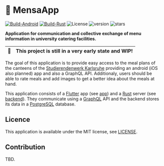 # 🥘 MensaApp

[![Build-Android](https://github.com/kronos-et-al/MensaApp/actions/workflows/main.yml/badge.svg)](https://github.com/kronos-et-al/MensaApp/actions/workflows/main.yml) [![Build-Rust](https://github.com/kronos-et-al/MensaApp/actions/workflows/rust.yml/badge.svg)](https://github.com/kronos-et-al/MensaApp/actions/workflows/rust.yml) ![License](https://badgen.net/github/license/kronos-et-al/MensaApp) ![version](https://badgen.net/github/release/kronos-et-al/MensaApp) ![stars](https://badgen.net/github/stars/kronos-et-al/MensaApp)

**Application for communication and collective exchange of
menu information in university catering facilities.**

| 🚧        | This project is still in a very early state and WIP!       |
|------------|:-----------------------------------------------------------|


The goal of this application is to provide easy access to the meal plans of the canteens of the [Studierendenwerk Karlsruhe](https://www.sw-ka.de/de/hochschulgastronomie/speiseplan) providing an android (iOS also planned) app and also a GraphQL API. Additionaly, users should be able to rate meals and add images to get a better idea about the meals at hand.


This application consists of a [Flutter](https://flutter.dev/) app (see [app](app/README.md)) and a [Rust](https://www.rust-lang.org/) server (see [backend](backend/README.md)).
They communicate using a [GraphQL](https://graphql.org/) API and the backend stores its data in a [PostgreSQL](https://www.postgresql.org/) database.


## Licence
This application is available under the MIT license, see [LICENSE](LICENSE).

## Contribution
TBD.
